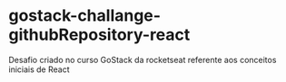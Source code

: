 # gostack-challange-githubRepository-react
Desafio criado no curso GoStack da rocketseat referente aos conceitos iniciais de React
